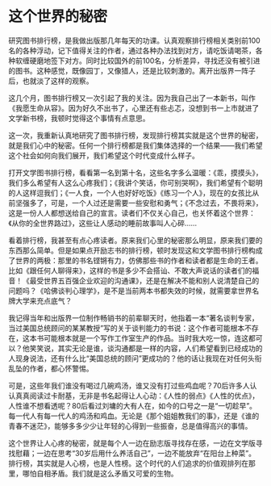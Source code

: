 # 这个世界的秘密

研究图书排行榜，是我做出版那几年每天的功课。认真观察排行榜相关类别前100名的各种浮动，记下值得关注的作者，通过各种办法找到对方，请吃饭请喝茶，各种软缠硬磨地签下对方。同时比较国外的前100名，分析差异，寻找还没有被引进的图书。这种感觉，既像园丁，又像猎人，还是比较刺激的。离开出版界一阵子后，也就淡了这样的观察。 

这几个月，图书排行榜又一次引起了我的关注。因为我自己出了一本新书，叫作《我愿生命从容》。因为好久不出书了，心里还有些忐忑，没想到书一上市就进了文学新书榜，我顿时觉得这个事情有点意思。 

这一次，我重新认真地研究了图书排行榜，发现排行榜其实就是这个世界的秘密，就是我们心中的秘密。任何一个排行榜都是我们集体选择的一个结果——我们希望这个社会如何向我们展开，我们希望这个时代变成什么样子。 

打开文学图书排行榜，看看第一名到第十名，这些名字多么温暖：《乖，摸摸头》，我们多么希望有人这么心疼我们；《我讲个笑话，你可别哭啊》，我们希望有个聪明的人这样逗我们；《一人食，一个人也好好吃饭》《练习一个人》，现在的女孩比从前坚强多了，可是，一个人过还是需要一些安慰和勇气；《不念过去，不畏将来》，这是一份人人都想送给自己的宣言。读者们不仅关心自己，也关怀着这个世界：《从你的全世界路过》，这些让人感动的睡前故事叫人心碎…… 

看着排行榜，我甚至有点心疼读者。原来我们心里的秘密那么明显，原来我们要的东西那么简单。但是如果点开励志书的排行榜，顿时发现这和文学图书排行榜构成了世界的两极：那里的书名铿锵有力，仿佛那些书的作者和读者都是生命的王者。比如《跟任何人聊得来》，这样的书是多少不会搭讪、不敢大声说话的读者们的福音！《最受世界五百强企业欢迎的沟通课》，还是在解决不能和别人说清楚自己的问题吗？《哈佛谈判心理学》，是不是当前两本书都失效的时候，就需要拿世界名牌大学来充点底气？ 

我记得当年和出版界一位制作畅销书的前辈聊天时，他指着一本“著名谈判专家，当过美国总统顾问的某某教授”写的关于谈判能力的书说：这个作者可能根本不存在，这本书可能根本就是一个写作工作室生产的作品。当时我大吃一惊，连这都可以？他笑笑说，其实无论是谁，谈沟通都是一样的内容，人们希望看到已经成功的人现身说法，还有什么比“美国总统的顾问”更成功的？他的话让我现在对任何头衔乱坠的作者，都心怀警惕。 

可是，这些年我们谁没有喝过几碗鸡汤，谁又没有打过些鸡血呢？70后许多人认认真真阅读过卡耐基，无非是书名起得让人心动：《人性的弱点》《人性的优点》，人性谁不想看透呢？80后看过刘墉的大有人在，如今的口号之一是“一切趁早”。每一代人有每一代人的鸡汤和鸡血。无论是《那个姐姐教我们的事》，还是《谁的青春不迷茫》，能够多多少少让年轻的心得到一些振奋，总是值得高兴的事情。 

这个世界让人心疼的秘密，就是每个人一边在励志版寻找存在感，一边在文学版寻找慰藉；一边在思考“30岁后用什么养活自己”，一边不能放弃“在阳台上种菜”。排行榜，其实就是人心榜，也是人性榜。这个时代的人们追求的价值观排列在那里，哪怕自相矛盾。我们就是这么矛盾又可爱的生物。